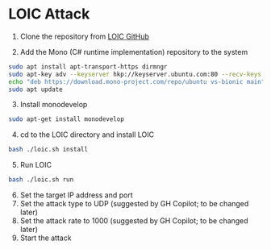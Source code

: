 # LOIC Attack

1. Clone the repository from [LOIC GitHub](https://github.com/NewEraCracker/LOIC)

2. Add the Mono (C# runtime implementation) repository to the system
```bash
sudo apt install apt-transport-https dirmngr
sudo apt-key adv --keyserver hkp://keyserver.ubuntu.com:80 --recv-keys 3FA7E0328081BFF6A14DA29AA6A19B38D3D831EF
echo "deb https://download.mono-project.com/repo/ubuntu vs-bionic main" | sudo tee /etc/apt/sources.list.d/mono-official-vs.list
sudo apt update
```

3. Install monodevelop
```bash
sudo apt-get install monodevelop
```

4. cd to the LOIC directory and install LOIC
```bash
bash ./loic.sh install
```

5. Run LOIC
```bash
bash ./loic.sh run
```

6. Set the target IP address and port
7. Set the attack type to UDP (suggested by GH Copilot; to be changed later)
8. Set the attack rate to 1000 (suggested by GH Copilot; to be changed later)
9. Start the attack
